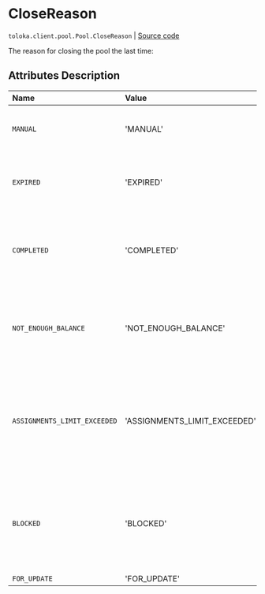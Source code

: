 # CloseReason
`toloka.client.pool.Pool.CloseReason` | [Source code](https://github.com/Toloka/toloka-kit/blob/v0.1.25/src/client/pool/__init__.py#L129)

The reason for closing the pool the last time:

## Attributes Description

| Name | Value | Description |
| :------| :-----------| :----------| 
`MANUAL`|'MANUAL'|<p>Closed by the requester.</p>
`EXPIRED`|'EXPIRED'|<p>Reached the date and time set in will_expire.</p>
`COMPLETED`|'COMPLETED'|<p>Closed automatically because all the pool tasks were completed.</p>
`NOT_ENOUGH_BALANCE`|'NOT_ENOUGH_BALANCE'|<p>Closed automatically because the Toloka account ran out of funds.</p>
`ASSIGNMENTS_LIMIT_EXCEEDED`|'ASSIGNMENTS_LIMIT_EXCEEDED'|<p>Closed automatically because it exceeded the limit on assigned task suites (maximum of 2 million).</p>
`BLOCKED`|'BLOCKED'|<p>Closed automatically because the requester&#x27;s account was blocked by a Toloka administrator.</p>
`FOR_UPDATE`|'FOR_UPDATE'|<p></p>
